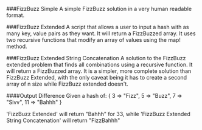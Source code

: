 ###FizzBuzz Simple
A simple FizzBuzz solution in a very human readable format.

###FizzBuzz Extended
A script that allows a user to input a hash with as many key, value pairs as they want. It will return a FizzBuzzed array. It uses two recursive functions that modify an array of values using the map! method.

###FizzBuzz Extended String Concatenation
A solution to the FizzBuzz extended problem that finds all combinations using a recursive function. It will return a FizzBuzzed array. It is a simpler, more complete solution than FizzBuzz Extended, with the only caveat being it has to create a second array of n size while FizzBuzz extended doesn't.


####Output Difference
Given a hash of: { 3 => "Fizz", 5 => "Buzz", 7 => "Sivv", 11 => "Bahhh" }

'FizzBuzz Extended' will return "Bahhh" for 33, while 'FizzBuzz Extended String Concatenation' will return "FizzBahhh"

